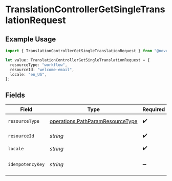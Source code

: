 # TranslationControllerGetSingleTranslationRequest

## Example Usage

```typescript
import { TranslationControllerGetSingleTranslationRequest } from "@novu/api/models/operations";

let value: TranslationControllerGetSingleTranslationRequest = {
  resourceType: "workflow",
  resourceId: "welcome-email",
  locale: "en_US",
};
```

## Fields

| Field                                                                                | Type                                                                                 | Required                                                                             | Description                                                                          | Example                                                                              |
| ------------------------------------------------------------------------------------ | ------------------------------------------------------------------------------------ | ------------------------------------------------------------------------------------ | ------------------------------------------------------------------------------------ | ------------------------------------------------------------------------------------ |
| `resourceType`                                                                       | [operations.PathParamResourceType](../../models/operations/pathparamresourcetype.md) | :heavy_check_mark:                                                                   | Resource type                                                                        |                                                                                      |
| `resourceId`                                                                         | *string*                                                                             | :heavy_check_mark:                                                                   | Resource ID                                                                          | welcome-email                                                                        |
| `locale`                                                                             | *string*                                                                             | :heavy_check_mark:                                                                   | Locale code                                                                          | en_US                                                                                |
| `idempotencyKey`                                                                     | *string*                                                                             | :heavy_minus_sign:                                                                   | A header for idempotency purposes                                                    |                                                                                      |